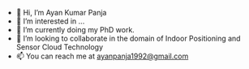 - 👋 Hi, I’m Ayan Kumar Panja
- 👀 I’m interested in ...
- 🌱 I’m currently doing my PhD work.
- 💞️ I’m looking to collaborate in the domain of Indoor Positioning and Sensor Cloud Technology
- 📫 You can reach me at ayanpanja1992@gmail.com

<!---
Blitz123/Blitz123 is a ✨ special ✨ repository because its `README.md` (this file) appears on your GitHub profile.
You can click the Preview link to take a look at your changes.
--->
